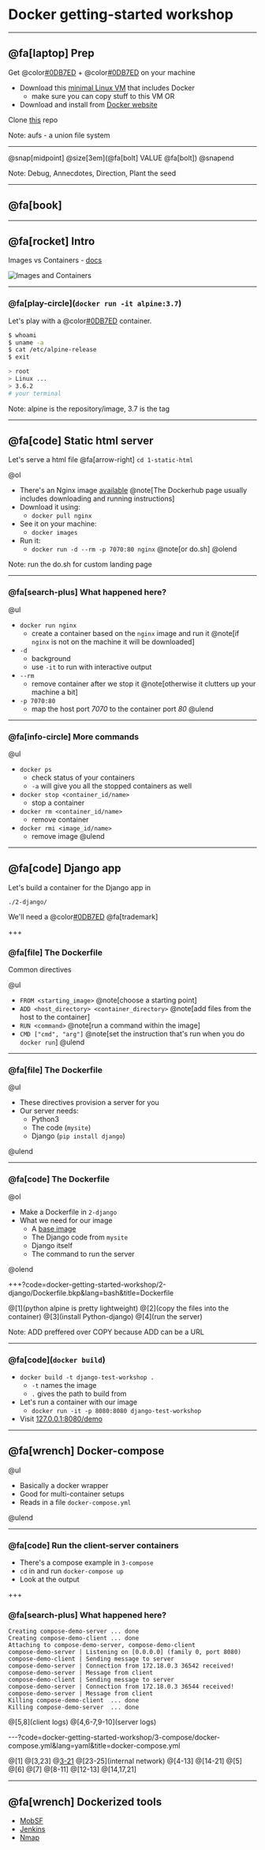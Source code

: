 # Docker getting-started workshop

---

## @fa[laptop] Prep
Get @color[#0DB7ED](`docker`) +  @color[#0DB7ED](`docker-compose`) on your machine

* Download this [minimal Linux VM](http://dl.bintray.com/vmware/photon/2.0/GA/ova/photon-custom-lsilogic-hw11-2.0-304b817.ova) that includes Docker
	* make sure you can copy stuff to this VM
OR
* Download and install from [Docker website](https://docs.docker.com/docker-for-mac/install/)

Clone [this](https://github.com/joelpagliuca/lightningtalks) repo

Note: aufs - a union file system

---

@snap[midpoint]
@size[3em](@fa[bolt] VALUE @fa[bolt])
@snapend

Note: Debug, Annecdotes, Direction, Plant the seed

---

## @fa[book] 

---

## @fa[rocket] Intro
Images vs Containers - [docs](https://docs.docker.com/v17.09/engine/userguide/storagedriver/imagesandcontainers/#images-and-layers)

![Images and Containers](docker-getting-started-workshop/assets/images/container-layers.jpg)

---

### @fa[play-circle](`docker run -it alpine:3.7`)

Let's play with a @color[#0DB7ED](docker) container.

```sh
$ whoami
$ uname -a
$ cat /etc/alpine-release
$ exit
```

```sh
> root
> Linux ...
> 3.6.2
# your terminal
```

Note: alpine is the repository/image, 3.7 is the tag

---

## @fa[code] Static html server

Let's serve a html file @fa[arrow-right] `cd 1-static-html`

@ol
* There's an Nginx image [available](https://hub.docker.com/_/nginx/) @note[The Dockerhub page usually includes downloading and running instructions]
* Download it using:
	* `docker pull nginx`
* See it on your machine:
	* `docker images`
* Run it:
	* `docker run -d --rm -p 7070:80 nginx` @note[or do.sh]
@olend

Note: run the do.sh for custom landing page

---

### @fa[search-plus] What happened here?

@ul
* `docker run nginx`
	* create a container based on the `nginx` image and run it @note[if `nginx` is not on the machine it will be downloaded]
* `-d`
	* background
	* use `-it` to run with interactive output
* `--rm`
	* remove container after we stop it @note[otherwise it clutters up your machine a bit]
* `-p 7070:80`
	* map the host port *7070* to the container port *80*
@ulend

---

### @fa[info-circle] More commands

@ul
* `docker ps`
	* check status of your containers
	* `-a` will give you all the stopped containers as well
* `docker stop <container_id/name>`
	* stop a container
* `docker rm <container_id/name>`
	* remove container
* `docker rmi <image_id/name>`
	* remove image
@ulend

---

## @fa[code] Django app

Let's build a container for the Django app in 

`./2-django/`

We'll need a @color[#0DB7ED](Dockerfile) @fa[trademark]

+++

### @fa[file] The Dockerfile

Common directives

@ul
* `FROM <starting_image>` @note[choose a starting point]
* `ADD <host_directory> <container_directory>` @note[add files from the host to the container]
* `RUN <command>` @note[run a command within the image]
* `CMD ["cmd", "arg"]` @note[set the instruction that's run when you do `docker run`]
@ulend

---

### @fa[file] The Dockerfile

@ul

* These directives provision a server for you
* Our server needs:
	* Python3
	* The code (`mysite`)
	* Django (`pip install django`)

@ulend

---

### @fa[code] The Dockerfile

@ol

* Make a Dockerfile in `2-django`
* What we need for our image
	* A [base image](https://hub.docker.com/_/python/)
	* The Django code from `mysite`
	* Django itself
	* The command to run the server

@olend

+++?code=docker-getting-started-workshop/2-django/Dockerfile.bkp&lang=bash&title=Dockerfile

@[1](python alpine is pretty lightweight)
@[2](copy the files into the container)
@[3](install Python-django)
@[4](run the server)

Note: ADD preffered over COPY because ADD can be a URL

---

### @fa[code](`docker build`)

* `docker build -t django-test-workshop .`
	* `-t` names the image
	* `.` gives the path to build from
* Let's run a container with our image
	* `docker run -it -p 8080:8080 django-test-workshop`
* Visit [127.0.0.1:8080/demo](http://127.0.0.1:8080/demo)

---

## @fa[wrench] Docker-compose

@ul

* Basically a docker wrapper
* Good for multi-container setups
* Reads in a file `docker-compose.yml`

@ulend

---

### @fa[code] Run the client-server containers

* There's a compose example in `3-compose`
* `cd` in and run `docker-compose up`
* Look at the output

+++

### @fa[search-plus] What happened here?

```
Creating compose-demo-server ... done
Creating compose-demo-client ... done
Attaching to compose-demo-server, compose-demo-client
compose-demo-server | Listening on [0.0.0.0] (family 0, port 8080)
compose-demo-client | Sending message to server
compose-demo-server | Connection from 172.18.0.3 36542 received!
compose-demo-server | Message from client
compose-demo-client | Sending message to server
compose-demo-server | Connection from 172.18.0.3 36544 received!
compose-demo-server | Message from client
Killing compose-demo-client  ... done
Killing compose-demo-server  ... done
```

@[5,8](client logs)
@[4,6-7,9-10](server logs)

---?code=docker-getting-started-workshop/3-compose/docker-compose.yml&lang=yaml&title=docker-compose.yml

@[1]
@[3,23]
@[3-21](containers)
@[23-25](internal network)
@[4-13]
@[14-21]
@[5]
@[6]
@[7]
@[8-11]
@[12-13]
@[14,17,21]

---

## @fa[wrench] Dockerized tools

* [MobSF](https://github.com/MobSF/Mobile-Security-Framework-MobSF)
* [Jenkins](https://wiki.jenkins.io/display/JENKINS/Installing+Jenkins+with+Docker)
* [Nmap](https://hub.docker.com/r/frapsoft/nmap/)